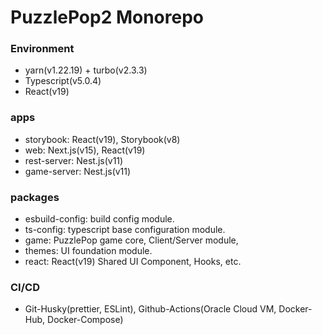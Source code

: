 # PuzzlePop2 Monorepo

### Environment

- yarn(v1.22.19) + turbo(v2.3.3)
- Typescript(v5.0.4)
- React(v19)

### apps

- storybook: React(v19), Storybook(v8)
- web: Next.js(v15), React(v19)
- rest-server: Nest.js(v11)
- game-server: Nest.js(v11)

### packages

- esbuild-config: build config module.
- ts-config: typescript base configuration module.
- game: PuzzlePop game core, Client/Server module,
- themes: UI foundation module.
- react: React(v19) Shared UI Component, Hooks, etc.

### CI/CD

- Git-Husky(prettier, ESLint), Github-Actions(Oracle Cloud VM, Docker-Hub, Docker-Compose)
